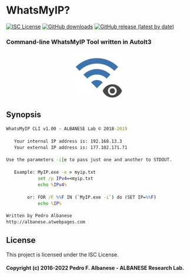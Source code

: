 # WhatsMyIP?
[![ISC License](http://img.shields.io/badge/license-ISC-blue.svg)](https://github.com/pedroalbanese/myip/blob/master/LICENSE.md) 
[![GitHub downloads](https://img.shields.io/github/downloads/pedroalbanese/myip/total.svg?logo=github&logoColor=white)](https://github.com/pedroalbanese/myip/releases)
[![GitHub release (latest by date)](https://img.shields.io/github/v/release/pedroalbanese/myip)](https://github.com/pedroalbanese/myip/releases)

### Command-line WhatsMyIP Tool written in AutoIt3

<div align="center">
 <img src="MyIP.png" width="25%" height="25%"></img>
</div>

## Synopsis  
```bat
WhatsMyIP CLI v1.00 - ALBANESE Lab © 2018-2019

   Your internal IP address is: 192.168.13.3
   Your external IP address is: 177.102.171.71

Use the parameters -i|e to pass just one and another to STDOUT.

   Example: MyIP.exe -e > myip.txt
            set /p IPv4=<myip.txt
            echo %IPv4%

        or: FOR /F %%F IN (`MyIP.exe -i`) do (SET IP=%%F)
            echo %IP%

Written by Pedro Albanese
http://albanese.atwebpages.com
```

## License

This project is licensed under the ISC License.

#### Copyright (c) 2016-2022 Pedro F. Albanese - ALBANESE Research Lab.

